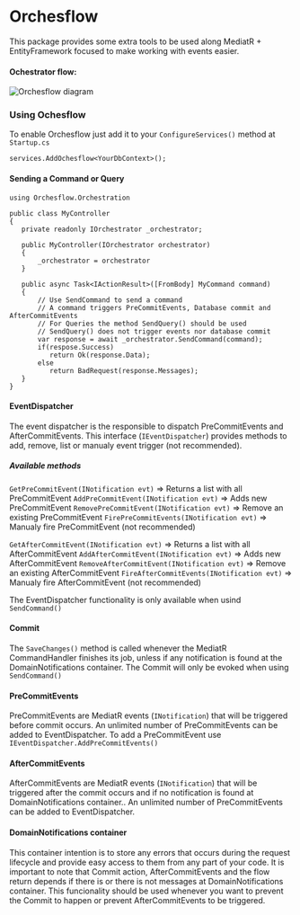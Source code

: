 # Orchesflow

This package provides some extra tools to be used along MediatR + EntityFramework focused to make working with events easier.

#### Ochestrator flow:

![Orchesflow diagram](https://i.imgur.com/ffI6xD1.png)

### Using Ochesflow
To enable Orchesflow just add it to your `ConfigureServices()` method at `Startup.cs`

    services.AddOchesflow<YourDbContext>();
    
#### Sending a Command or Query

    using Orchesflow.Orchestration
    
    public class MyController
    {
       private readonly IOrchestrator _orchestrator;
       
       public MyController(IOrchestrator orchestrator)
       {
           _orchestrator = orchestrator
       }
       
       public async Task<IActionResult>([FromBody] MyCommand command)
       {
           // Use SendCommand to send a command
           // A command triggers PreCommitEvents, Database commit and AfterCommitEvents
           // For Queries the method SendQuery() should be used
           // SendQuery() does not trigger events nor database commit
           var response = await _orchestrator.SendCommand(command);
           if(respose.Success)
              return Ok(response.Data);
           else
              return BadRequest(response.Messages);
       }
    }

#### EventDispatcher
The event dispatcher is the responsible to dispatch PreCommitEvents and AfterCommitEvents. This interface (`IEventDispatcher`) provides methods to add, remove, list or manualy event trigger (not recommended).
##### Available methods
`GetPreCommitEvent(INotification evt)` => Returns a list with all PreCommitEvent
`AddPreCommitEvent(INotification evt)` => Adds new PreCommitEvent
`RemovePreCommitEvent(INotification evt)` => Remove an existing PreCommitEvent
`FirePreCommitEvents(INotification evt)` => Manualy fire PreCommitEvent (not recommended)

`GetAfterCommitEvent(INotification evt)` => Returns a list with all AfterCommitEvent
`AddAfterCommitEvent(INotification evt)` => Adds new AfterCommitEvent
`RemoveAfterCommitEvent(INotification evt)` => Remove an existing AfterCommitEvent
`FireAfterCommitEvents(INotification evt)` => Manualy fire AfterCommitEvent (not recommended)

The EventDispatcher functionality is only available when usind `SendCommand()`

#### Commit
The `SaveChanges()` method is called whenever the MediatR CommandHandler finishes its job, unless if any notification is found at the DomainNotifications container.
The Commit will only be evoked when using `SendCommand()`

#### PreCommitEvents
PreCommitEvents are MediatR events (`INotification`) that will be triggered before commit occurs. An unlimited number of PreCommitEvents can be added to EventDispatcher.
To add a PreCommitEvent use `IEventDispatcher.AddPreCommitEvents()`

#### AfterCommitEvents
AfterCommitEvents are MediatR events (`INotification`) that will be triggered after the  commit occurs and if no notification is found at DomainNotifications container.. An unlimited number of PreCommitEvents can be added to EventDispatcher.

#### DomainNotifications container
This container intention is to store any errors that occurs during the request lifecycle and provide easy access to them from any part of your code. It is important to note that Commit action, AfterCommitEvents and the flow return depends if there is or there is not messages at DomainNotifications container. This funcionality should be used whenever you want to prevent the Commit to happen or prevent AfterCommitEvents to be triggered.

